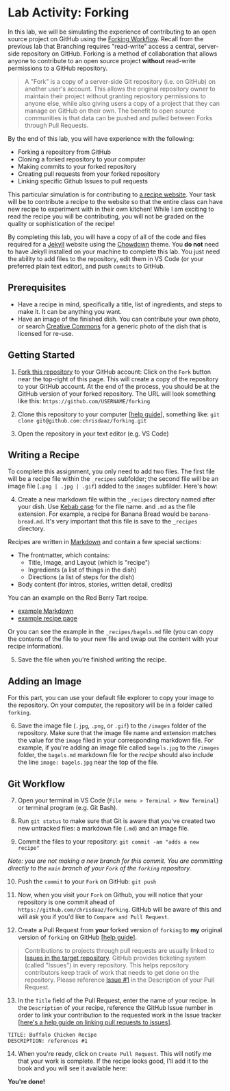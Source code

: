 # Lab Activity: Forking

In this lab, we will be simulating the experience of contributing to an open source project on GitHub using the [Forking Workflow](https://www.atlassian.com/git/tutorials/comparing-workflows/forking-workflow). Recall from the previous lab that Branching requires "read-write" access a central, server-side repository on GitHub. Forking is a method of collaboration that allows anyone to contribute to an open source project **without** read-write permissions to a GitHub repository. 

> A "Fork" is a copy of a server-side Git repository (i.e. on GitHub) on another user's account. This allows the original repository owner to maintain their project without granting repository permissions to anyone else, while also giving users a copy of a project that they can manage on GitHub on their own. The benefit to open source communities is that data can be pushed and pulled between Forks through Pull Requests.   

By the end of this lab, you will have experience with the following:

- Forking a repository from GitHub
- Cloning a forked repository to your computer
- Making commits to your forked repository
- Creating pull requests from your forked repository
- Linking specific Github Issues to pull requests

This particular simulation is for contributing to [a recipe website](https://chrisdaaz.github.io/forking/). Your task will be to contribute a recipe to the website so that the entire class can have new recipe to experiment with in their own kitchen! While I am exciting to read the recipe you will be contributing, you will not be graded on the quality or sophistication of the recipe! 

By completing this lab, you will have a copy of all of the code and files required for a [Jekyll](https://jekyllrb.com/) website using the [Chowdown](https://github.com/clarklab/chowdown) theme. You **do not** need to have Jekyll installed on your machine to complete this lab. You just need the ability to add files to the repository, edit them in VS Code (or your preferred plain text editor), and push `commits` to GitHub.

## Prerequisites

- Have a recipe in mind, specifically a title, list of ingredients, and steps to make it. It can be anything you want.
- Have an image of the finished dish. You can contribute your own photo, or search [Creative Commons](https://search.creativecommons.org/) for a generic photo of the dish that is licensed for re-use.

## Getting Started

1. [Fork this repository](https://github.com/chrisdaaz/forking) to your GitHub account: Click on the `Fork` button near the top-right of this page. This will create a copy of the repository to your GitHub account. At the end of the process, you should be at the GitHub version of your forked repository. The URL will look something like this: `https://github.com/USERNAME/forking`

2. Clone this repository to your computer [[help guide](https://docs.github.com/en/free-pro-team@latest/github/creating-cloning-and-archiving-repositories/cloning-a-repository)], something like: `git clone git@github.com:chrisdaaz/forking.git`

3. Open the repository in your text editor (e.g. VS Code)

## Writing a Recipe

To complete this assignment, you only need to add two files. The first file will be a recipe file within the `_recipes` subfolder; the second file will be an image file (`.png | .jpg | .gif`) added to the `images` subfilder. Here's how:

4. Create a new markdown file within the `_recipes` directory named after your dish. Use [Kebab case](https://en.toolpage.org/tool/kebabcase) for the file name. and `.md` as the file extension. For example, a recipe for Banana Bread would be `banana-bread.md`. It's very important that this file is save to the `_recipes` directory.

Recipes are written in [Markdown](https://github.com/adam-p/markdown-here/wiki/Markdown-Cheatsheet) and contain a few special sections:

- The frontmatter, which contains:
    - Title, Image, and Layout (which is "recipe")
    - Ingredients (a list of things in the dish)
    - Directions (a list of steps for the dish)
- Body content (for intros, stories, written detail, credits)

You can an example on the Red Berry Tart recipe. 

- [example Markdown](https://raw.githubusercontent.com/clarklab/chowdown/gh-pages/_recipes/red-berry-tart.md)
- [example recipe page](http://chowdown.io/recipes/red-berry-tart.html)

Or you can see the example in the `_recipes/bagels.md` file (you can copy the contents of the file to your new file and swap out the content with your recipe information).

5. Save the file when you're finished writing the recipe.

## Adding an Image

For this part, you can use your default file explorer to copy your image to the repository. On your computer, the repository will be in a folder called `forking`. 

6. Save the image file (`.jpg`, `.png`, or `.gif`) to the `/images` folder of the repository. Make sure that the image file name and extension matches the value for the `image` filed in your corresponding markdown file. For example, if you're adding an image file called `bagels.jpg` to the `/images` folder, the `bagels.md` markdown file for the _recipe_ should also include the line `image: bagels.jpg` near the top of the file.

## Git Workflow

7. Open your terminal in VS Code (`File menu > Terminal > New Terminal`) or terminal program (e.g. Git Bash). 

8. Run `git status` to make sure that Git is aware that you've created two new untracked files: a markdown file (`.md`) and an image file. 

9. Commit the files to your repository: `git commit -am "adds a new recipe"`

_Note: you are not making a new branch for this commit. You are committing directly to the `main` branch of your `Fork` of the `forking` repository._

10. Push the `commit` to your `Fork` on GitHub: `git push`

11. Now, when you visit your `Fork` on Github, you will notice that your repository is one commit ahead of `https://github.com/chrisdaaz/forking`. GitHub will be aware of this and will ask you if you'd like to `Compare and Pull Request`.

12. Create a Pull Request from **your** forked version of `forking` to **my** original version of `forking` on GitHub [[help guide](https://docs.github.com/en/free-pro-team@latest/github/collaborating-with-issues-and-pull-requests/creating-a-pull-request-from-a-fork)].

> Contributions to projects through pull requests are usually linked to [Issues in the target repository](https://github.com/chrisdaaz/forking/issues). GitHub provides ticketing system (called "Issues") in every repository. This helps repository contributors keep track of work that needs to get done on the repository. Please reference [Issue #1](https://github.com/chrisdaaz/forking/issues/1) in the Description of your Pull Request. 

13. In the `Title` field of the Pull Request, enter the name of your recipe. In the `Description` of your recipe, reference the GitHub Issue number in order to link your contribution to the requested work in the Issue tracker [[here's a help guide on linking pull requests to issues](https://docs.github.com/en/free-pro-team@latest/github/managing-your-work-on-github/linking-a-pull-request-to-an-issue)].

```
TITLE: Buffalo Chicken Recipe
DESCRIPTION: references #1
```

14. When you're ready, click on `Create Pull Request`. This will notify me that your work is complete. If the recipe looks good, I'll add it to the book and you will see it available here:

**You're done!**
